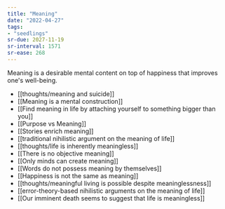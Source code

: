 ```yaml
---
title: "Meaning"
date: "2022-04-27"
tags:
- "seedlings"
sr-due: 2027-11-19
sr-interval: 1571
sr-ease: 268
---
```


Meaning is a desirable mental content on top of happiness that improves one's well-being.

- [[thoughts/meaning and suicide]]
- [[Meaning is a mental construction]]
- [[Find meaning in life by attaching yourself to something bigger than you]]
- [[Purpose vs Meaning]]
- [[Stories enrich meaning]]
- [[traditional nihilistic argument on the meaning of life]]
- [[thoughts/life is inherently meaningless]]
- [[There is no objective meaning]]
- [[Only minds can create meaning]]
- [[Words do not possess meaning by themselves]]
- [[Happiness is not the same as meaning]]
- [[thoughts/meaningful living is possible despite meaninglessness]]
- [[error-theory-based nihilistic arguments on the meaning of life]]
- [[Our imminent death seems to suggest that life is meaningless]]

